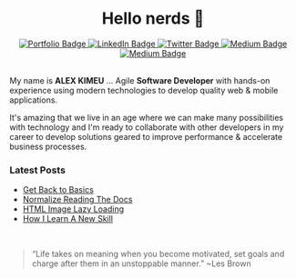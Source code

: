 <h1 align="center">Hello nerds 👋</h1>

<div align="center">
  <a href="https://www.alex-kimeu.com/">
    <img src="https://img.shields.io/website?style=for-the-badge&down_message=offline&up_color=red&up_message=online&url=https%3A%2F%2Falex-kimeu.com" alt="Portfolio Badge"/>
  </a>
  <a href="https://www.linkedin.com/in/alexkimeu/">
    <img src="https://img.shields.io/badge/LinkedIn-blue?style=for-the-badge&logo=linkedin&logoColor=white" alt="LinkedIn Badge"/>
  </a>
  <a href="https://twitter.com/alekskimeu">
    <img src="https://img.shields.io/badge/Twitter-blue?style=for-the-badge&logo=twitter&logoColor=white" alt="Twitter Badge"/>
  </a>
  <a href="https://medium.com/@alexkimeu">
    <img src="https://img.shields.io/badge/Medium-black?style=for-the-badge&logo=medium&logoColor=white" alt="Medium Badge"/>
  </a>
  <a href="https://aleks.hashnode.dev/">
    <img src="https://img.shields.io/badge/Hashnode-blur?style=for-the-badge&logo=hashnode&logoColor=white" alt="Medium Badge"/>
  </a>
</div>

<br>
<p>
My name is <b>ALEX KIMEU</b> ... Agile <b>Software Developer</b> with hands-on experience
using modern technologies to develop quality web &
mobile applications.

It's amazing that we live in an age where we can make many possibilities with technology and I'm ready to collaborate with other developers in my career to develop solutions geared to improve performance & accelerate business processes.

</p>

<!-- <h3 align="center">Languages and Tools</h3>

<p align="center">
<a href="https://tailwindcss.com/" target="_blank" rel="noreferrer">
<img src="https://raw.githubusercontent.com/tailwindlabs/tailwindcss/master/.github/logo-light.svg" alt="tailwind css" width="50" height="50"/>
</a>
<a href="https://developer.mozilla.org/en-US/docs/Web/JavaScript" target="_blank" rel="noreferrer">
<img src="https://raw.githubusercontent.com/devicons/devicon/master/icons/javascript/javascript-original.svg" alt="javascript" width="50" height="50"/>
</a>
<a href="https://reactjs.org/" target="_blank" rel="noreferrer">
<img src="https://raw.githubusercontent.com/devicons/devicon/master/icons/react/react-original-wordmark.svg" alt="react" width="50" height="50"/>
</a>
<a href="https://redux.js.org" target="_blank" rel="noreferrer">
<img src="https://raw.githubusercontent.com/devicons/devicon/master/icons/redux/redux-original.svg" alt="redux" width="50" height="50"/>
</a>
<a href="https://nextjs.org/" target="_blank" rel="noreferrer">
<img src="https://cdn.worldvectorlogo.com/logos/nextjs-2.svg" alt="nextjs" width="50" height="50"/>
</a>

<a href="https://nodejs.org" target="_blank" rel="noreferrer">
<img src="https://raw.githubusercontent.com/devicons/devicon/master/icons/nodejs/nodejs-original-wordmark.svg" alt="nodejs" width="50" height="50"/>
</a>
<a href="https://laravel.com/" target="_blank" rel="noreferrer">
<img src="https://raw.githubusercontent.com/devicons/devicon/master/icons/laravel/laravel-plain-wordmark.svg" alt="laravel" width="50" height="50"/>
</a>

<a href="https://www.mongodb.com/" target="_blank" rel="noreferrer">
<img src="https://raw.githubusercontent.com/devicons/devicon/master/icons/mongodb/mongodb-original-wordmark.svg" alt="mongodb" width="50" height="50"/>
</a>
<a href="https://www.mysql.com/" target="_blank" rel="noreferrer">
<img src="https://raw.githubusercontent.com/devicons/devicon/master/icons/mysql/mysql-original-wordmark.svg" alt="mysql" width="50" height="50"/>
</a>

<a href="https://reactnative.dev/" target="_blank" rel="noreferrer">
<img src="https://reactnative.dev/img/header_logo.svg" alt="reactnative" width="50" height="50"/>
</a>
<a href="https://openjdk.java.net/" target="_blank" rel="noreferrer">
<img src="https://raw.githubusercontent.com/github/explore/5b3600551e122a3277c2c5368af2ad5725ffa9a1/topics/java/java.png" alt="Java" width="50" height="50"/>
</a>
</p> -->

<!-- <h3 align="center">Coding Stats</h3>

<table>
<tr>
<td>

[![GitHub stats](https://github-readme-stats.vercel.app/api?username=alekskimeu&count_private=true&show_icons=true&theme=merko&hide_title=true)](https://github.com/alekskimeu/github-readme-stats)

</td>
<td>

[![Top Langs](https://github-readme-stats.vercel.app/api/top-langs/?username=alekskimeu&layout=compact&theme=merko&hide_title=true)](https://github.com/alekskimeu/github-readme-stats)

</td>

</tr>
<tr>
<td>

[![GitHub Streak](http://github-readme-streak-stats.herokuapp.com?user=alekskimeu&theme=merko)](https://git.io/streak-stats)

</td>
<td>

[![wakatime stats](https://github-readme-stats.vercel.app/api/wakatime?username=alekskimeu&layout=compact&theme=merko&hide=XML,Other,Groovy,Git%20Config,Gitignore%20file)](https://github.com/alekskimeu/github-readme-stats)

</td>
</tr>
</table> -->

<h3>Latest Posts</h3>

<!-- BLOG-POST-LIST:START -->

- [Get Back to Basics](https://aleks.hashnode.dev/get-back-to-basics)
- [Normalize Reading The Docs](https://aleks.hashnode.dev/normalize-reading-the-docs)
- [HTML Image Lazy Loading](https://aleks.hashnode.dev/html-image-lazy-loading)
- [How I Learn A New Skill](https://aleks.hashnode.dev/how-i-learn-a-new-skill)
<!-- BLOG-POST-LIST:END -->

<br>

> “Life takes on meaning when you become motivated, set goals and charge after them in an unstoppable manner.” ~Les Brown

>
